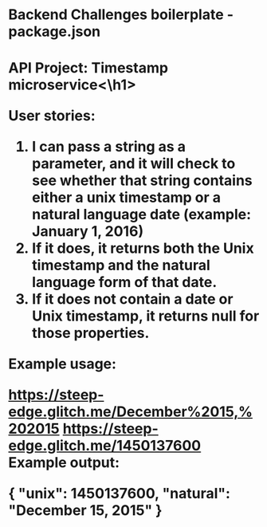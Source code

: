 # Backend Challenges boilerplate - package.json

<h1>API Project: Timestamp microservice<\h1>

User stories:
1) I can pass a string as a parameter, and it will check to see whether that string contains either a unix timestamp or a natural language date (example: January 1, 2016)
2) If it does, it returns both the Unix timestamp and the natural language form of that date.
3) If it does not contain a date or Unix timestamp, it returns null for those properties.


Example usage:

https://steep-edge.glitch.me/December%2015,%202015
https://steep-edge.glitch.me/1450137600
Example output:

{ "unix": 1450137600, "natural": "December 15, 2015" }
